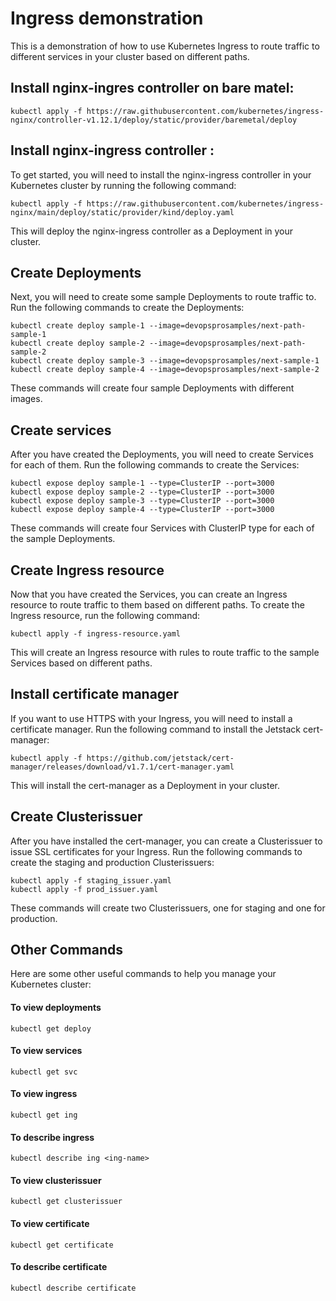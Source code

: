 # Ingress demonstration 
This is a demonstration of how to use Kubernetes Ingress to route traffic to different services in your cluster based on different paths.
 ## Install nginx-ingres controller on bare matel:
 ```
 kubectl apply -f https://raw.githubusercontent.com/kubernetes/ingress-nginx/controller-v1.12.1/deploy/static/provider/baremetal/deploy
 ```
## Install nginx-ingress controller :
To get started, you will need to install the nginx-ingress controller in your Kubernetes cluster by running the following command:

```
kubectl apply -f https://raw.githubusercontent.com/kubernetes/ingress-nginx/main/deploy/static/provider/kind/deploy.yaml
```

This will deploy the nginx-ingress controller as a Deployment in your cluster.

## Create Deployments
Next, you will need to create some sample Deployments to route traffic to. Run the following commands to create the Deployments:

```
kubectl create deploy sample-1 --image=devopsprosamples/next-path-sample-1
kubectl create deploy sample-2 --image=devopsprosamples/next-path-sample-2
kubectl create deploy sample-3 --image=devopsprosamples/next-sample-1
kubectl create deploy sample-4 --image=devopsprosamples/next-sample-2
```

These commands will create four sample Deployments with different images.

## Create services
After you have created the Deployments, you will need to create Services for each of them. Run the following commands to create the Services:

```
kubectl expose deploy sample-1 --type=ClusterIP --port=3000
kubectl expose deploy sample-2 --type=ClusterIP --port=3000
kubectl expose deploy sample-3 --type=ClusterIP --port=3000
kubectl expose deploy sample-4 --type=ClusterIP --port=3000
```

These commands will create four Services with ClusterIP type for each of the sample Deployments.

## Create Ingress resource
Now that you have created the Services, you can create an Ingress resource to route traffic to them based on different paths. To create the Ingress resource, run the following command:

```
kubectl apply -f ingress-resource.yaml
```

This will create an Ingress resource with rules to route traffic to the sample Services based on different paths.

## Install certificate manager
If you want to use HTTPS with your Ingress, you will need to install a certificate manager. Run the following command to install the Jetstack cert-manager:

```
kubectl apply -f https://github.com/jetstack/cert-manager/releases/download/v1.7.1/cert-manager.yaml
```

This will install the cert-manager as a Deployment in your cluster.

## Create Clusterissuer
After you have installed the cert-manager, you can create a Clusterissuer to issue SSL certificates for your Ingress. Run the following commands to create the staging and production Clusterissuers:

```
kubectl apply -f staging_issuer.yaml
kubectl apply -f prod_issuer.yaml
```

These commands will create two Clusterissuers, one for staging and one for production.

## Other Commands
Here are some other useful commands to help you manage your Kubernetes cluster:

#### To view deployments
```
kubectl get deploy
```
#### To view services
```
kubectl get svc
```
#### To view ingress
```
kubectl get ing
```
#### To describe ingress
```
kubectl describe ing <ing-name>
```
#### To view clusterissuer
```
kubectl get clusterissuer
```
#### To view certificate
```
kubectl get certificate
```
#### To describe certificate
```
kubectl describe certificate
```
